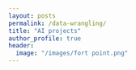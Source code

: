 ```yaml
---
layout: posts
permalink: /data-wrangling/
title: "AI projects"
author_profile: true
header:
  image: "/images/fort point.png"
---
```



